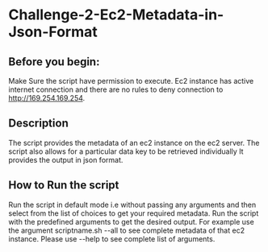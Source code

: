 # Challenge-2-Ec2-Metadata-in-Json-Format

## Before you begin:
Make Sure the script have permission to execute.
Ec2 instance has active internet connection and there are no rules to deny connection to http://169.254.169.254.

## Description
The script provides the metadata of an ec2 instance on the ec2 server. The script also allows for a particular data key to be retrieved individually 
It provides the output in json format.

## How to Run the script
Run the script in default mode i.e without passing any arguments and then select from the list of choices to get your required metadata.
Run the script with the predefined arguments to get the desired output. For example use the argument scriptname.sh --all to see complete metadata of that ec2 instance.
Please use --help to see complete list of arguments. 
